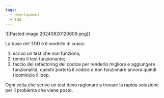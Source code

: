```yaml
---
tags:
  - development
  - tdd
---
```

![[Pasted image 20240820120609.png]]

La base del TDD é il modello di sopra:
1. scrivo un test che non funziona;
2. rendo il test funzionante;
3. faccio del refactoring del codice per renderlo migliore e aggiungere funzionalitá, questo porterá il codice a non funzionare ancora quindi ricomincio il loop.

Ogni volta che scrivo un test devo ragionare a trovare la rapida soluzione per il problema che viene posto.

